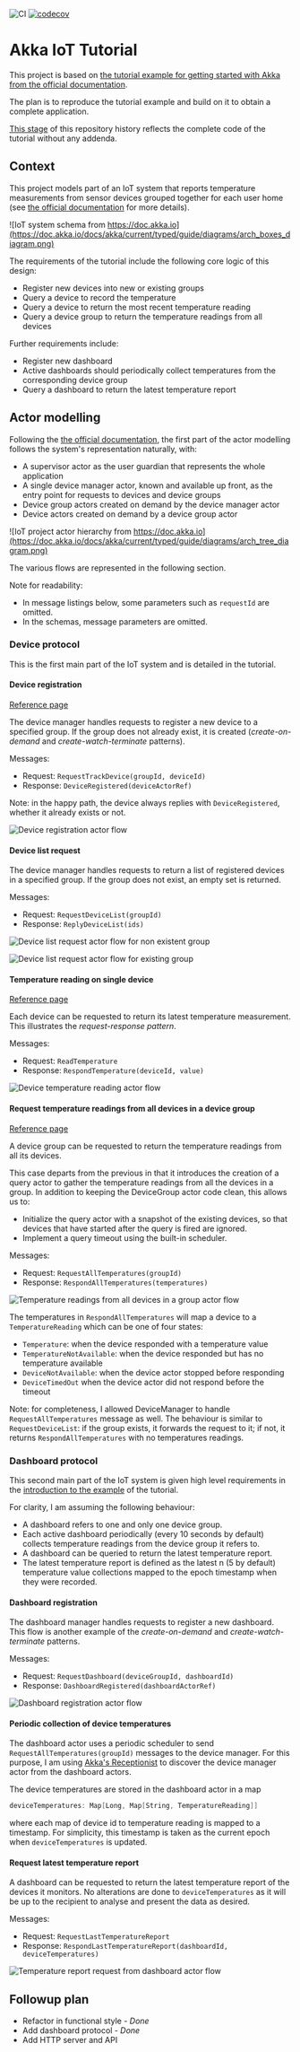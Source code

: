 ![CI](https://github.com/onewittygrassblade/akka-iot-tutorial/actions/workflows/ci.yml/badge.svg)
[![codecov](https://codecov.io/gh/onewittygrassblade/akka-iot-tutorial/branch/main/graph/badge.svg?token=RQ1C5BRHZH)](https://codecov.io/gh/onewittygrassblade/akka-iot-tutorial)

# Akka IoT Tutorial

This project is based on [the tutorial example for getting started with Akka from the official documentation](https://doc.akka.io/docs/akka/current/typed/guide/tutorial.html).

The plan is to reproduce the tutorial example and build on it to obtain a complete application.

[This stage](https://github.com/onewittygrassblade/akka-iot-tutorial/tree/4c312c6378f373e2f909ba9f15d2fffe1df287b4) 
of this repository history reflects the complete code of the tutorial without any addenda.

## Context

This project models part of an IoT system that reports temperature measurements from sensor devices grouped together 
for each user home (see [the official documentation](https://doc.akka.io/docs/akka/current/typed/guide/tutorial.html) for more 
details).

![IoT system schema from https://doc.akka.io](https://doc.akka.io/docs/akka/current/typed/guide/diagrams/arch_boxes_diagram.png)

The requirements of the tutorial include the following core logic of this design:
* Register new devices into new or existing groups
* Query a device to record the temperature
* Query a device to return the most recent temperature reading
* Query a device group to return the temperature readings from all devices

Further requirements include:
* Register new dashboard
* Active dashboards should periodically collect temperatures from the corresponding device group
* Query a dashboard to return the latest temperature report

## Actor modelling

Following the [the official documentation](https://doc.akka.io/docs/akka/current/typed/guide/tutorial_2.html), the 
first part of the actor modelling follows the system's representation naturally, with:
* A supervisor actor as the user guardian that represents the whole application
* A single device manager actor, known and available up front, as the entry point for requests to devices and device 
  groups
* Device group actors created on demand by the device manager actor
* Device actors created on demand by a device group actor

![IoT project actor hierarchy from https://doc.akka.io](https://doc.akka.io/docs/akka/current/typed/guide/diagrams/arch_tree_diagram.png)

The various flows are represented in the following section.

Note for readability:
* In message listings below, some parameters such as `requestId` are omitted.
* In the schemas, message parameters are omitted.

### Device protocol

This is the first main part of the IoT system and is detailed in the tutorial.

#### Device registration

[Reference page](https://doc.akka.io/docs/akka/current/typed/guide/tutorial_4.html)

The device manager handles requests to register a new device to a specified group. If the group does not already 
exist, it is created (*create-on-demand* and *create-watch-terminate* patterns).

Messages:
* Request: `RequestTrackDevice(groupId, deviceId)`
* Response: `DeviceRegistered(deviceActorRef)`

Note: in the happy path, the device always replies with `DeviceRegistered`, whether it already exists or not.

![Device registration actor flow](doc/device-registration-flow.png)

#### Device list request

The device manager handles requests to return a list of registered devices in a specified group. If the group does 
not exist, an empty set is returned.

Messages:
* Request: `RequestDeviceList(groupId)`
* Response: `ReplyDeviceList(ids)`

![Device list request actor flow for non existent group](doc/device-list-nogroup-flow.png)

![Device list request actor flow for existing group](doc/device-list-group-flow.png)

#### Temperature reading on single device

[Reference page](https://doc.akka.io/docs/akka/current/typed/guide/tutorial_3.html)

Each device can be requested to return its latest temperature measurement. This illustrates the *request-response 
pattern*.

Messages:
* Request: `ReadTemperature`
* Response: `RespondTemperature(deviceId, value)`

![Device temperature reading actor flow](doc/device-read-temperature-flow.png)

#### Request temperature readings from all devices in a device group

[Reference page](https://doc.akka.io/docs/akka/current/typed/guide/tutorial_5.html)

A device group can be requested to return the temperature readings from all its devices.

This case departs from the previous in that it introduces the creation of a query actor to gather the temperature 
readings from all the devices in a group. In addition to keeping the DeviceGroup actor code clean, this allows us to:
* Initialize the query actor with a snapshot of the existing devices, so that devices that have started after the query is fired are ignored.
* Implement a query timeout using the built-in scheduler.

Messages:
* Request: `RequestAllTemperatures(groupId)`
* Response: `RespondAllTemperatures(temperatures)`

![Temperature readings from all devices in a group actor flow](doc/device-group-read-all-temperatures-flow.png)

The temperatures in `RespondAllTemperatures` will map a device to a `TemperatureReading` which can be one of four states:
* `Temperature`: when the device responded with a temperature value
* `TemperatureNotAvailable`: when the device responded but has no temperature available
* `DeviceNotAvailable`: when the device actor stopped before responding
* `DeviceTimedOut` when the device actor did not respond before the timeout

Note: for completeness, I allowed DeviceManager to handle `RequestAllTemperatures` message as well. The behaviour is 
similar to `RequestDeviceList`: if the group exists, it forwards the request to it; if not, it returns 
`RespondAllTemperatures` with no temperatures readings.

### Dashboard protocol

This second main part of the IoT system is given high level requirements in the [introduction to the example](https://doc.akka.io/docs/akka/current/typed/guide/tutorial.html) of the tutorial.

For clarity, I am assuming the following behaviour:
* A dashboard refers to one and only one device group.
* Each active dashboard periodically (every 10 seconds by default) collects temperature readings from the device group it refers to.
* A dashboard can be queried to return the latest temperature report.
* The latest temperature report is defined as the latest n (5 by default) temperature value collections mapped to the epoch 
  timestamp when they were recorded.

#### Dashboard registration

The dashboard manager handles requests to register a new dashboard. This flow is another example of the 
*create-on-demand* and *create-watch-terminate* patterns.

Messages:
* Request: `RequestDashboard(deviceGroupId, dashboardId)`
* Response: `DashboardRegistered(dashboardActorRef)`

![Dashboard registration actor flow](doc/dashboard-registration-flow.png)

#### Periodic collection of device temperatures

The dashboard actor uses a periodic scheduler to send `RequestAllTemperatures(groupId)` messages to the device 
manager. For this purpose, I am using [Akka's Receptionist](https://doc.akka.io/docs/akka/current/typed/actor-discovery.html#receptionist) to discover the device manager actor from the dashboard actors.

The device temperatures are stored in the dashboard actor in a map
```scala
deviceTemperatures: Map[Long, Map[String, TemperatureReading]]
```
where each map of device id to temperature reading is mapped to a timestamp. For simplicity, this timestamp is taken 
as the current epoch when `deviceTemperatures` is updated.

#### Request latest temperature report

A dashboard can be requested to return the latest temperature report of the devices it monitors. No alterations are 
done to `deviceTemperatures` as it will be up to the recipient to analyse and present the data as desired.

Messages:
* Request: `RequestLastTemperatureReport`
* Response: `RespondLastTemperatureReport(dashboardId, deviceTemperatures)`

![Temperature report request from dashboard actor flow](doc/dashboard-request-temperature-report-flow.png)

## Followup plan

* Refactor in functional style - _Done_
* Add dashboard protocol - _Done_
* Add HTTP server and API
